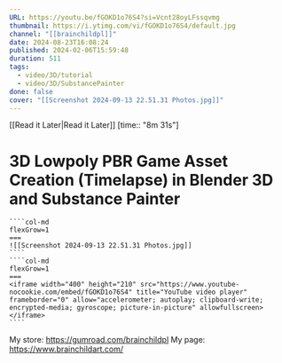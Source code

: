 ```yaml
---
URL: https://youtu.be/fGOKD1o76S4?si=Vcnt28oyLFssqvmg
thumbnail: https://i.ytimg.com/vi/fGOKD1o76S4/default.jpg
channel: "[[brainchildpl]]"
date: 2024-08-23T16:08:24
published: 2024-02-06T15:59:48
duration: 511
tags:
  - video/3D/tutorial
  - video/3D/SubstancePainter
done: false
cover: "[[Screenshot 2024-09-13 22.51.31 Photos.jpg]]"
---
```

[[Read it Later|Read it Later]] [time:: "8m 31s"]
# 3D  Lowpoly PBR Game Asset Creation (Timelapse) in Blender 3D and Substance Painter
`````col
````col-md
flexGrow=1
===
![[Screenshot 2024-09-13 22.51.31 Photos.jpg]]
````
````col-md
flexGrow=1
===
<iframe width="400" height="210" src="https://www.youtube-nocookie.com/embed/fGOKD1o76S4" title="YouTube video player" frameborder="0" allow="accelerometer; autoplay; clipboard-write; encrypted-media; gyroscope; picture-in-picture" allowfullscreen></iframe>
````
`````
My store: https://gumroad.com/brainchildpl
My page: https://www.brainchildart.com/
